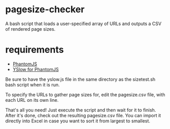 pagesize-checker
================

A bash script that loads a user-specified array of URLs and outputs a CSV of rendered page sizes.

requirements
=============
- <a href="http://phantomjs.org/">PhantomJS</a>
- <a href="http://yslow.org/phantomjs/">YSlow for PhantomJS</a>

Be sure to have the yslow.js file in the same directory as the sizetest.sh bash script when it is run.  

To specify the URLs to gather page sizes for, edit the pagesize.csv file, with each URL on its own line.

That's all you need!  Just execute the script and then wait for it to finish.  After it's done, check out the resulting pagesize.csv file.
You can import it directly into Excel in case you want to sort it from largest to smallest.
